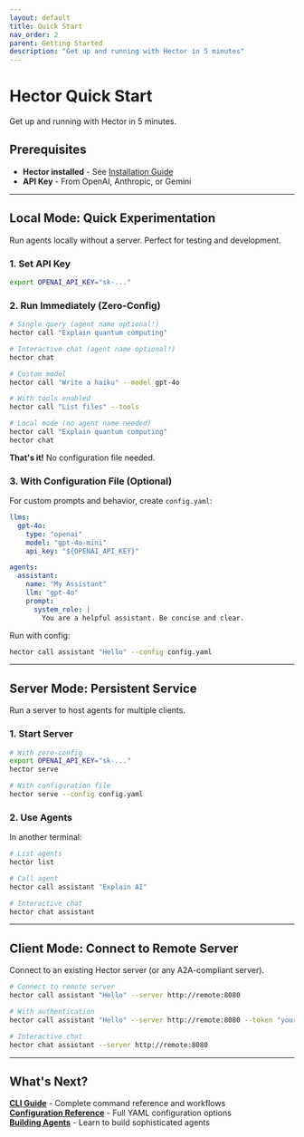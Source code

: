 ```yaml
---
layout: default
title: Quick Start
nav_order: 2
parent: Getting Started
description: "Get up and running with Hector in 5 minutes"
---
```


# Hector Quick Start

Get up and running with Hector in 5 minutes.

## Prerequisites

- **Hector installed** - See [Installation Guide](INSTALLATION)
- **API Key** - From OpenAI, Anthropic, or Gemini

---

## Local Mode: Quick Experimentation

Run agents locally without a server. Perfect for testing and development.

### 1. Set API Key

```bash
export OPENAI_API_KEY="sk-..."
```

### 2. Run Immediately (Zero-Config)

```bash
# Single query (agent name optional!)
hector call "Explain quantum computing"

# Interactive chat (agent name optional!)
hector chat

# Custom model
hector call "Write a haiku" --model gpt-4o

# With tools enabled
hector call "List files" --tools

# Local mode (no agent name needed)
hector call "Explain quantum computing"
hector chat
```

**That's it!** No configuration file needed.

### 3. With Configuration File (Optional)

For custom prompts and behavior, create `config.yaml`:

```yaml
llms:
  gpt-4o:
    type: "openai"
    model: "gpt-4o-mini"
    api_key: "${OPENAI_API_KEY}"

agents:
  assistant:
    name: "My Assistant"
    llm: "gpt-4o"
    prompt:
      system_role: |
        You are a helpful assistant. Be concise and clear.
```

Run with config:

```bash
hector call assistant "Hello" --config config.yaml
```

---

## Server Mode: Persistent Service

Run a server to host agents for multiple clients.

### 1. Start Server

```bash
# With zero-config
export OPENAI_API_KEY="sk-..."
hector serve

# With configuration file
hector serve --config config.yaml
```

### 2. Use Agents

In another terminal:

```bash
# List agents
hector list

# Call agent
hector call assistant "Explain AI"

# Interactive chat
hector chat assistant
```

---

## Client Mode: Connect to Remote Server

Connect to an existing Hector server (or any A2A-compliant server).

```bash
# Connect to remote server
hector call assistant "Hello" --server http://remote:8080

# With authentication
hector call assistant "Hello" --server http://remote:8080 --token "your-token"

# Interactive chat
hector chat assistant --server http://remote:8080
```

---

## What's Next?

**[CLI Guide](CLI_GUIDE)** - Complete command reference and workflows  
**[Configuration Reference](CONFIGURATION)** - Full YAML configuration options  
**[Building Agents](AGENTS)** - Learn to build sophisticated agents  
